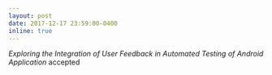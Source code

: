 ```yaml
---
layout: post
date: 2017-12-17 23:59:00-0400
inline: true
---
```


*Exploring the Integration of User Feedback in Automated Testing of Android Application* accepted
